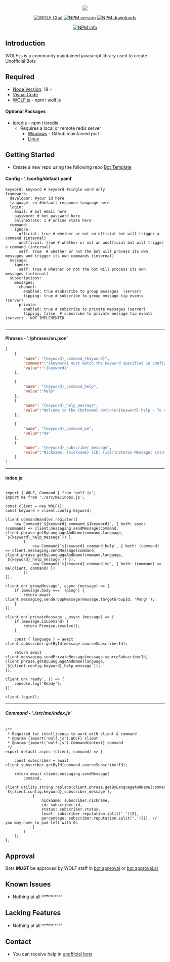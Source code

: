 <div align="center">
    <br />
    <p>
        <img src= https://i.imgur.com/Rrylen8.png/>
        <p>
            <a href="https://wolf.live/unofficial+bots"><img src="https://img.shields.io/badge/WOLF-Chat-blue" alt="WOLF Chat" /></a>
            <a href="https://www.npmjs.com/package/wolf.js"><img src="https://img.shields.io/npm/v/wolf.js.svg?maxAge=3600" alt="NPM version" /></a>
            <a href="https://www.npmjs.com/package/wolf.js"><img src="https://img.shields.io/npm/dt/wolf.js.svg?maxAge=3600" alt="NPM downloads" /></a>
        </p>
        <p>
            <a href="https://nodei.co/npm/wolf.js/"><img src="https://nodei.co/npm/wolf.js.png?downloads=true&stars=true" alt="NPM info" /></a>
        </p>
</div>

## Introduction

WOLF.js is a community maintained javascript library used to create Unofficial Bots

## Required

- [Node Version](https://nodejs.org/en/download/): 18 +
- [Visual Code](https://code.visualstudio.com/download)
- [WOLF.js](https://www.npmjs.com/package/wolf.js) - npm i wolf.js

#### Optional Packages

- [ioredis](https://www.npmjs.com/package/ioredis) - npm i ioredis
  - Requires a local or remote redis server
    - [Windows](https://github.com/tporadowski/redis/releases/tag/v5.0.10) - Github maintained port
    - [Linux](https://redis.io/download)

## Getting Started

- Create a new repo using the following repo [Bot Template](https://github.com/dawalters1/Bot-Template)

#### Config - './config/default.yaml'

```YML
keyword: keyword # keyword #single word only
framework:
  developer: #your id here
  language: en #default response language here
  login:
    email: # bot email here
    password: # bot password here
    onlineState: 1 # online state here
  command:
    ignore:
      official: true # whether or not an official bot will trigger a command (internal)
      unofficial: true # whether or not an unofficial bot will trigger a command (internal)
      self: true  # whether or not the bot will process its own messages and trigger its own commands (internal)
  message:
    ignore:
      self: true # whether or not the bot will process its own messages (internal)
  subscriptions:
    messages:
      channel:
        enabled: true #subscribe to group messages  (server)
        tipping: true # subscribe to group message tip events  (server)
      private:
        enabled: true # subscribe to private messages (server)
        tipping: false  # subscribe to private message tip events  (server) - NOT IMPLEMENTED


```

---
#### Phrases - './phrases/en.json'

```JSON
[
    {
        "name": "{keyword}_command_{keyword}",
        "comment":"{keyword} must match the keyword specified in config yaml",
        "value":"!{keyword}"
    },

    {
        "name": "{keyword}_command_help",
        "value":"help"
    },
    {
        "name": "{keyword}_help_message",
        "value":"Welcome to the {botname} bot\n\n!{keyword} help - To display this message\n!{keyword} me - Display basic information about your profile"
    },

    {
        "name": "{keyword}_command_me",
        "value":"me"
    },
    {
        "name": "{keyword}_subscriber_message",
        "value":"Nickname: {nickname} (ID: {id})\nStatus Message: {status}\nLevel: {level} ({percentage}% completed)"
    }
]
```
---
#### index.js
```JS

import { WOLF, Command } from 'wolf.js';
import me from './src/me/index.js';

const client = new WOLF();
const keyword = client.config.keyword;

client.commandHandler.register([
    new Command(`${keyword}_command_${keyword}`, { both: async (command) => client.messaging.sendMessage(command, client.phrase.getByLanguageAndName(command.language, `${keyword}_help_message`)) },
        [
            new Command(`${keyword}_command_help`, { both: (command) => client.messaging.sendMessage(command, client.phrase.getByLanguageAndName(command.language, `${keyword}_help_message`)) }),
            new Command(`${keyword}_command_me`, { both: (command) => me(client, command) })
        ])
]);

client.on('groupMessage', async (message) => {
    if (message.body === '!ping') {
        return await client.messaging.sendGroupMessage(message.targetGroupId, 'Pong!');
    }
});

client.on('privateMessage', async (message) => {
    if (message.isCommand) {
        return Promise.resolve();
    }

    const { language } = await client.subscriber.getById(message.sourceSubscriberId);

    return await client.messaging.sendPrivateMessage(message.sourceSubscriberId, client.phrase.getByLanguageAndName(language, `${client.config.keyword}_help_message`));
});

client.on('ready', () => {
    console.log('Ready');
});

client.login();

```
---
##### Command - './src/me/index.js'


```JS

/**
 * Required for intellisense to work with client & command
 * @param {import('wolf.js').WOLF} client
 * @param {import('wolf.js').CommandContext} command
 */
export default async (client, command) => {

    const subscriber = await client.subscriber.getById(command.sourceSubscriberId);

    return await client.messaging.sendMessage(
        command,
        client.utility.string.replace(client.phrase.getByLanguageAndName(command.language, `${client.config.keyword}_subscriber_message`),
            {
                nickname: subscriber.nickname,
                id: subscriber.id,
                status: subscriber.status,
                level: subscriber.reputation.split('.')[0],
                percentage: subscriber.reputation.split('.')[1], // you may have to pad left with 0s
            }
        )
    );
};

```
## Approval

Bots _**MUST**_ be approved by WOLF staff in [bot approval](http://wolflive.com/bot+approval?r=80280172) or [bot approval.ar](http://wolflive.com/bot+approval.ar?r=80280172)

## Known Issues

- Nothing at all ᴺᵒᵗʰᶦⁿᵍ ᵃᵗ ᵃˡˡ

## Lacking Features

- Nothing at all ᴺᵒᵗʰᶦⁿᵍ ᵃᵗ ᵃˡˡ

## Contact

- You can receive help in [unofficial bots](https://wolf.live/unofficial+bots)

